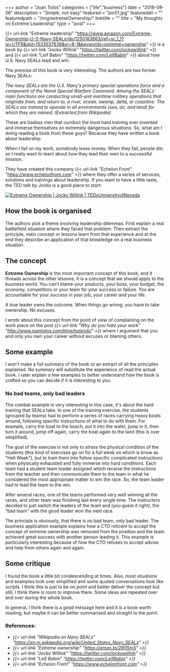 +++
author = "Joan Tolos"
categories = ["life","business"]
date = "2018-08-06"
description = "Simple, not easy"
featured = "pic01.jpg"
featuredalt = ""
featuredpath = "/img/extremeOwnership/"
linktitle = ""
title = "My thoughts on Extreme Leadership"
type = "post"
+++

{{< url-link "Extreme leadership" "https://www.amazon.com/Extreme-Ownership-U-S-Navy-SEALs/dp/1250183863/ref=sr_1_1?ie=UTF8&qid=1533537638&sr=8-1&keywords=extreme+ownership" >}} is a book by {{< url-link "Jocko Willink" "https://twitter.com/jockowillink" >}} and {{< url-link "Leif Babin" "https://twitter.com/LeifBabin" >}} about how U.S. Navy SEALs lead and win.

The premise of this book is very interesting. The authors are two former Navy SEALs:

_The navy SEALs are the U.S. Navy's primary special operations force and a component of the Naval Special Warfare Command. Among the SEALs' main functions are conducting small-unit maritime military operations that originate from, and return to, a river, ocean, swamp, delta, or coastline. The SEALs are trained to operate in all environments (sea, air, and land) for which they are named. (Extracted from Wikipedia)_

These are badass men that conduct the most hard training ever invented and immerse themselves on extremely dangerous situations. So, what am I doing reading a book from these guys? Because they have written a book about leadership.

When I fail on my work, somebody loses money. When they fail, people die; so I really want to learn about how they lead their men to a successful mission.

They have created this company {{< url-link "Echelon Front" "https://www.echelonfront.com" >}} where they offer a series of services, solutions and trainings about leadership. If you want to have a little taste, the TED talk by Jocko is a good place to start:

<a href="https://www.youtube.com/watch?v=ljqra3BcqWM" rel="Extreme Ownership | Jocko Willink | TEDxUniversityofNevada" target="blank">![Extreme Ownership | Jocko Willink | TEDxUniversityofNevada](/img/extremeOwnership/screenshot.png)</a>

## How the book is organised

The authors pick a theme involving leadership dilemmas. First explain a real battlefield situation where they faced that problem. Then extract the principle, main concept or lessons learn from that experience and at the end they describe an application of that knowledge on a real business situation.

## The concept

**Extreme Ownership** is the most important concept of this book, and it threads across the other lessons. It is a concept that we should apply to the business world. You can’t blame your products, your boss, your budget, the economy, competitors or your team for your success or failure. You are accountable for your success in your job, your career and your life.

A true leader owns the outcome. When things go wrong, you have to take ownership. No excuses.

I wrote about this concept from the point of view of complaining on the work place on the post _{{< url-link "Why do you hate your work" "http://www.joantolos.com/blog/hatejob/" >}}_ where I argument that you and only you own your career without excuses or blaming others.

## Some example

I won't make a full summary of the book or an extract of all the principles explained. No summary will substitute the experience of read the actual book. I rater explain a few examples to better understand how the book is crafted so you can decide if it is interesting to you.

### No bad teams, only bad leaders

The combat example is very interesting in this case, it's about the hard training that SEALs take. In one of the training exercise, the students (grouped by teams) had to perform a series of races carrying heavy boats around, following specific instructions of what to do with them. For example, carry the boat to the beach, put it into the water, jump in it, then turn it around, jump off again, carry the boat again to the land (this is over simplified).

The goal of the exercise is not only to stress the physical condition of the students (this kind of exercises go on for a full week on which is know as "Hell Week"), but to train them into follow specific complicated instructions when physically exhausted and fully immerse into hard conditions. Each team had a student team leader assigned which receive the instructions from the teacher and then communicate them to the team in what he considered the most appropriate matter to win the race. So, the team leader had to lead the team to the win.

After several races, one of the teams performed very well winning all the races, and other team was finishing last every single time. The instructors decided to just switch the leaders of the team and (you guest it right), the "bad team" with the good leader won the next race.

The principle is obviously, that there is no bad team, only bad leader. The business application example explains how a CTO reticent to accept the concept of extreme ownership was removed from the position and the team achieved great success with another person leading it. This example is particularly interesting because of how the CTO refuses to accept advise and help from others again and again.

## Some critique

I found the book a little bit condescending at times. Also, most situations and examples look over simplified and some quoted conversations look like scripts. I think this is just to be on point and better deliver the concept but still, I think there is room to improve there.
Some ideas are repeated over and over during the whole book.

In general, I think there is a good message here and it is a book worth reading; but maybe it can be better summarised and straight to the point.

### References:

* _{{< url-link "Wikipedia on Navy SEALs" "https://en.m.wikipedia.org/wiki/United_States_Navy_SEALs" >}}_
* _{{< url-link "Extreme ownership" "https://amzn.to/2Rl15mS" >}}_
* _{{< url-link "Jocko Willink" "https://twitter.com/jockowillink" >}}_
* _{{< url-link "Leif Babin" "https://twitter.com/LeifBabin" >}}_
* _{{< url-link "Echelon Front" "https://www.echelonfront.com" >}}_
